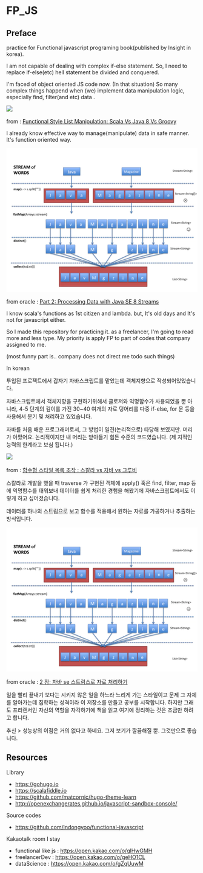 # FP_JS

## Preface

practice for Functional javascript programing book(published by Insight in korea).

I am not capable of dealing with complex if-else statement.  So, I need to replace if-else(etc) hell statement be divided and conquered.

I'm faced of object oriented JS code now. (In that situation) So many complex things happend when (we) implement data manipulation logic, especially find, filter(and etc) data . 

![](https://cdn-images-1.medium.com/max/800/1*BPuSAXkkKf4o4MHmx7kEfw.png)

from : [Functional Style List Manipulation: Scala Vs Java 8 Vs Groovy](https://medium.com/beingprofessional/functional-style-list-manipulation-scala-vs-java-8-vs-groovy-89a2b7c99678)

I already know effective way to manage(manipulate) data in safe manner. It's function oriented way. 

![](./static/images/2228346.jpg)

from oracle : [Part 2: Processing Data with Java SE 8 Streams](http://www.oracle.com/technetwork/articles/java/architect-streams-pt2-2227132.html)

I know scala's functions as 1st citizen and lambda. but, It's old days and It's not for javascript either. 

So I made this repository for practicing it. as a freelancer, I'm going to read more and less type. My priority is apply FP to part of codes that company assigned to me.

(most funny part is.. company does not direct me todo such things)

In korean

투입된 프로젝트에서 갑자기 자바스크립트를 맡았는데 객체지향으로 작성되어있었습니다. 

자바스크립트에서 객체지향을 구현하기위해서 클로저와 익명함수가 사용되었을 뿐 아니라, 4-5 단계의 깊이를 가진 30~40 여개의 자료 덩어리를 다중 if-else, for 문 등을 사용해서 분기 및 처리하고 있었습니다.

자바를 처음 배운 프로그래머로서, 그 방법이 일견(논리적으로) 타당해 보였지만. 머리가 아팠어요. 논리적이지만 내 머리는 받아들기 힘든 수준의 코드였습니다. (제 지적인 능력의 한계라고 보심 됩니다.)

![](https://cdn-images-1.medium.com/max/800/1*BPuSAXkkKf4o4MHmx7kEfw.png)

from : [함수형 스타일 목록 조작 : 스칼라 vs 자바 vs 그루비](https://medium.com/beingprofessional/functional-style-list-manipulation-scala-vs-java-8-vs-groovy-89a2b7c99678)


스칼라로 개발을 했을 때 traverse 가 구현된 객체에 apply() 혹은 find, filter, map 등에 익명함수를 태워보내 데이터를 쉽게 처리한 경험을 해봤기에 자바스크립트에서도 이렇게 하고 싶어졌습니다.

데이터를 하나의 스트림으로 보고 함수를 적용해서 원하는 자료를 가공하거나 추출하는 방식입니다.

![](./static/images/2228346.jpg)

from oracle : [2 장: 자바 se 스트림스로 자료 처리하기](http://www.oracle.com/technetwork/articles/java/architect-streams-pt2-2227132.html)


일을 빨리 끝내기 보다는 시키지 않은 일을 하느라 느리게 가는 스타일이고 문제 그 자체를 알아가는데 집학하는 성격이라 이 저장소를 만들고 공부를 시작합니다. 하지만 그래도 프리랜서인 자신의 역할을 자각하기에 책을 읽고 여기에 정리하는 것은 조금만 하려고 합니다.

추신 > 성능상의 이점은 거의 없다고 하네요. 그저 보기가 깔끔해질 뿐. 그것만으로 좋습니다.

## Resources

Library 

- https://gohugo.io
- https://scalafiddle.io
- https://github.com/matcornic/hugo-theme-learn
- http://openexchangerates.github.io/javascript-sandbox-console/

Source codes

- https://github.com/indongyoo/functional-javascript
 
Kakaotalk room I stay 

- functional like js : https://open.kakao.com/o/glHwGMH
- freelancerDev : https://open.kakao.com/o/geHO1CL
- dataScience : https://open.kakao.com/o/gZqUuwM